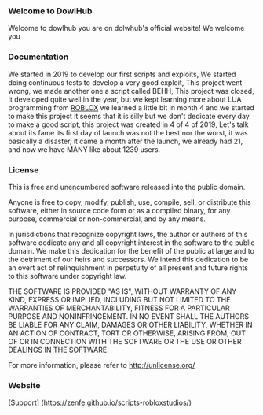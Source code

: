 ### Welcome to DowlHub


Welcome to dowlhub you are on dolwhub's official website!
We welcome you


### Documentation

We started in 2019 to develop our first scripts and exploits, We started doing continuous tests to develop a very good exploit, This project went wrong, we made another one a script called BEHH, This project was closed, It developed quite well in the year, but we kept learning more about LUA programming from [ROBLOX](https://roblox.com) we learned a little bit in month 4 and we started to make this project it seems that it is silly but we don't dedicate every day to make a good script, this project was created in 4 of 4 of 2019, Let's talk about its fame its first day of launch was not the best nor the worst, it was basically a disaster, it came a month after the launch, we already had 21, and now we have MANY like about 1239 users.

### License

This is free and unencumbered software released into the public domain.

Anyone is free to copy, modify, publish, use, compile, sell, or
distribute this software, either in source code form or as a compiled
binary, for any purpose, commercial or non-commercial, and by any
means.

In jurisdictions that recognize copyright laws, the author or authors
of this software dedicate any and all copyright interest in the
software to the public domain. We make this dedication for the benefit
of the public at large and to the detriment of our heirs and
successors. We intend this dedication to be an overt act of
relinquishment in perpetuity of all present and future rights to this
software under copyright law.

THE SOFTWARE IS PROVIDED "AS IS", WITHOUT WARRANTY OF ANY KIND,
EXPRESS OR IMPLIED, INCLUDING BUT NOT LIMITED TO THE WARRANTIES OF
MERCHANTABILITY, FITNESS FOR A PARTICULAR PURPOSE AND NONINFRINGEMENT.
IN NO EVENT SHALL THE AUTHORS BE LIABLE FOR ANY CLAIM, DAMAGES OR
OTHER LIABILITY, WHETHER IN AN ACTION OF CONTRACT, TORT OR OTHERWISE,
ARISING FROM, OUT OF OR IN CONNECTION WITH THE SOFTWARE OR THE USE OR
OTHER DEALINGS IN THE SOFTWARE.

For more information, please refer to <http://unlicense.org/>


### Website

[Support] (https://zenfe.github.io/scripts-robloxstudios/)
